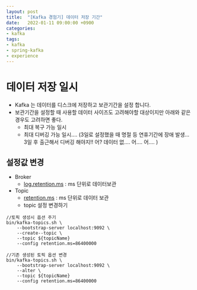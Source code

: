 ```yaml
---
layout: post
title:  "[Kafka 경험기] 데이터 저장 기간"
date:   2022-01-11 09:00:00 +0900
categories:
- kafka
tags:
- kafka
- spring-kafka
- experience
---
```

# 데이터 저장 일시
- Kafka 는 데이터를 디스크에 저장하고 보관기간을 설정 합니다.
- 보관기간을 설정할 때 사용할 데이터 사이즈도 고려해야할 대상이지만 아래와 같은 경우도 고려하면 좋다.
  - 최대 복구 가능 일시
  - 최대 디버깅 가능 일시.... (3일로 설정했을 때 명절 등 연휴기간에 장애 발생... 3일 후 출근해서 디버깅 해야지!! 어? 데이터 없.... 어.... 어.... )

## 설정값 변경
- Broker
  - [log.retention.ms](https://docs.confluent.io/platform/current/installation/configuration/broker-configs.html#brokerconfigs_log.retention.ms) : ms 단위로 데이터보관
- Topic
  - [retention.ms](https://docs.confluent.io/platform/current/installation/configuration/topic-configs.html#topicconfigs_retention.ms) : ms 단위로 데이터 보관
  - topic 설정 변경하기

```
//토픽 생성시 옵션 주기
bin/kafka-topics.sh \
    --bootstrap-server localhost:9092 \
    --create--topic \
    --topic ${topicName}
    --config retention.ms=86400000 

//기존 생성된 토픽 옵션 변경
bin/kafka-topics.sh \
    --bootstrap-server localhost:9092 \
    --alter \
    --topic ${topicName}
    --config retention.ms=86400000
```